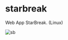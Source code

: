 # starbreak
Web App StarBreak. (Linux)

![sb](https://github.com/proxlu/starbreak/assets/105125779/48801c90-55d7-473d-b8ed-16a3bb00e099)
